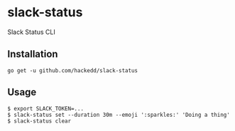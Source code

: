 # slack-status

Slack Status CLI

## Installation

    go get -u github.com/hackedd/slack-status

## Usage

    $ export SLACK_TOKEN=...
    $ slack-status set --duration 30m --emoji ':sparkles:' 'Doing a thing'
    $ slack-status clear
